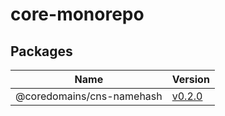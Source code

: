# core-monorepo

## Packages 
| Name                      | Version                                                    |
| ------------------------- | ---------------------------------------------------------- |
| @coredomains/cns-namehash | [v0.2.0](https://www.npmjs.com/package/@coredomains/cns-namehash) |